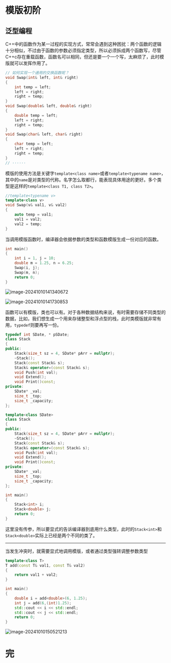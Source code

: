 # 模版初阶

## 泛型编程

C++中的函数作为某一过程的实现方式，常常会遇到这种困扰：两个函数的逻辑十分相似，不过由于函数的参数必须指定类型，所以必须拆成两个函数写，尽管C++c存在重载函数，函数名可以相同，但还是要一个一个写，太麻烦了，此时模版就可以发挥作用了。

```cpp
// 如何实现一个通用的交换函数呢？
void Swap(int& left, int& right)
{
	int temp = left;
	left = right;
	right = temp;
}
void Swap(double& left, double& right)
{
	double temp = left;
	left = right;
	right = temp;
}
void Swap(char& left, char& right)
{
	char temp = left;
	left = right;
	right = temp;
}
// ······
```

模版的使用方法是关键字`template<class name>`或者`template<typename name>`，其中的`name`是对类型的代称。名字怎么取都行，能表现具体用途的更好。多个类型是这样的`template<class T1, class T2>`。

```cpp
//template<typename v>
template<class v>
void Swap(v& val1, v& val2)
{
	auto temp = val1;
	val1 = val2;
	val2 = temp;
}
```

当调用模版函数时，编译器会依据参数的类型和函数模版生成一份对应的函数。

```cpp
int main()
{
	int i = 1, j = 10;
	double m = 1.25, n = 6.25;
	Swap(i, j);
	Swap(m, n);
	return 0;
}
```

![image-20241010141340672](https://md-wind.oss-cn-nanjing.aliyuncs.com/md/202410101413766.png)

![image-20241010141730853](https://md-wind.oss-cn-nanjing.aliyuncs.com/md/202410101417025.png)

函数可以有模版，类也可以有。对于各种数据结构来说，有时需要存储不同类型的数据，比如，我们想生成一个用来存储整型和浮点型的栈，此时类模版就非常有用，`typedef`则要再写一份。

```cpp
typedef int SDate, * pSDate;
class Stack
{
public:
	Stack(size_t sz = 4, SDate* pArr = nullptr);
	~Stack();
	Stack(const Stack& s);
	Stack& operator=(const Stack& s);
	void Push(int val);
	void Extend();
	void Print()const;
private:
	SDate* _val;
	size_t _top;
	size_t _capacity;
};
```

```cpp
template<class SDate>
class Stack
{
public:
	Stack(size_t sz = 4, SDate* pArr = nullptr);
	~Stack();
	Stack(const Stack& s);
	Stack& operator=(const Stack& s);
	void Push(int val);
	void Extend();
	void Print()const;
private:
	SDate* _val;
	size_t _top;
	size_t _capacity;
};
```

```cpp
int main()
{
	Stack<int> i;
	Stack<double> j;
	return 0;
}
```

这里没有传参，所以要显式的告诉编译器到底用什么类型，此时的`Stack<int>`和`Stack<double>`实际上已经是两个不同的类了。

-------------

当发生冲突时，就需要显式地调用模版，或者通过类型强转调整参数类型

```cpp
template<class T>
T add(const T& val1, const T& val2)
{
	return val1 + val2;
}

int main()
{
	double i = add<double>(6, 1.25);
	int j = add(6,(int)1.25);
	std::cout << i << std::endl;
	std::cout << j << std::endl;
	return 0;
}
```

![image-20241010150521213](https://md-wind.oss-cn-nanjing.aliyuncs.com/md/202410101505348.png)

# 完